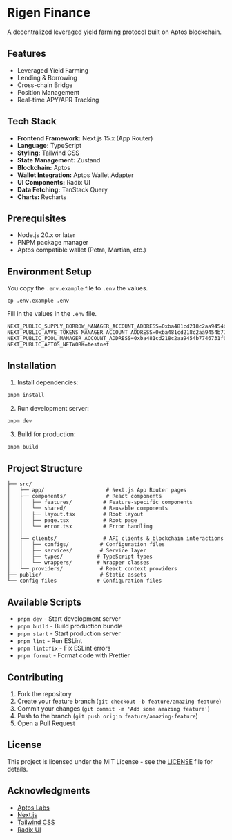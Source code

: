 # Rigen Finance

A decentralized leveraged yield farming protocol built on Aptos blockchain.

## Features

- Leveraged Yield Farming
- Lending & Borrowing
- Cross-chain Bridge
- Position Management
- Real-time APY/APR Tracking

## Tech Stack

- **Frontend Framework:** Next.js 15.x (App Router)
- **Language:** TypeScript
- **Styling:** Tailwind CSS
- **State Management:** Zustand
- **Blockchain:** Aptos
- **Wallet Integration:** Aptos Wallet Adapter
- **UI Components:** Radix UI
- **Data Fetching:** TanStack Query
- **Charts:** Recharts

## Prerequisites

- Node.js 20.x or later
- PNPM package manager
- Aptos compatible wallet (Petra, Martian, etc.)

## Environment Setup

You copy the `.env.example` file to `.env` the values.

```
cp .env.example .env
```

Fill in the values in the `.env` file.
```env
NEXT_PUBLIC_SUPPLY_BORROW_MANAGER_ACCOUNT_ADDRESS=0xba481cd218c2aa9454b7746731f6f976e58767b363458513c7447f76673565f1
NEXT_PUBLIC_AAVE_TOKENS_MANAGER_ACCOUNT_ADDRESS=0xba481cd218c2aa9454b7746731f6f976e58767b363458513c7447f76673565f1
NEXT_PUBLIC_POOL_MANAGER_ACCOUNT_ADDRESS=0xba481cd218c2aa9454b7746731f6f976e58767b363458513c7447f76673565f1
NEXT_PUBLIC_APTOS_NETWORK=testnet
```
## Installation

1. Install dependencies:

```bash
pnpm install
```

2. Run development server:

```bash
pnpm dev
```

3. Build for production:

```bash
pnpm build
```

## Project Structure

```
├── src/
│   ├── app/                    # Next.js App Router pages
│   ├── components/             # React components
│   │   ├── features/          # Feature-specific components
│   │   └── shared/            # Reusable components
│   │   ├── layout.tsx         # Root layout
│   │   ├── page.tsx           # Root page
│   │   └── error.tsx          # Error handling
│   │
│   ├── clients/               # API clients & blockchain interactions
│   │   ├── configs/          # Configuration files
│   │   ├── services/         # Service layer
│   │   ├── types/           # TypeScript types
│   │   └── wrappers/        # Wrapper classes
│   └── providers/            # React context providers
├── public/                   # Static assets
└── config files             # Configuration files
```

## Available Scripts

- `pnpm dev` - Start development server
- `pnpm build` - Build production bundle
- `pnpm start` - Start production server
- `pnpm lint` - Run ESLint
- `pnpm lint:fix` - Fix ESLint errors
- `pnpm format` - Format code with Prettier

## Contributing

1. Fork the repository
2. Create your feature branch (`git checkout -b feature/amazing-feature`)
3. Commit your changes (`git commit -m 'Add some amazing feature'`)
4. Push to the branch (`git push origin feature/amazing-feature`)
5. Open a Pull Request

## License

This project is licensed under the MIT License - see the [LICENSE](LICENSE) file for details.

## Acknowledgments

- [Aptos Labs](https://aptoslabs.com/)
- [Next.js](https://nextjs.org/)
- [Tailwind CSS](https://tailwindcss.com/)
- [Radix UI](https://www.radix-ui.com/)
